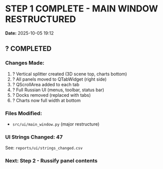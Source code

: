 # STEP 1 COMPLETE - MAIN WINDOW RESTRUCTURED
**Date:** 2025-10-05 19:12

## ? COMPLETED

### Changes Made:
1. ? Vertical splitter created (3D scene top, charts bottom)
2. ? All panels moved to QTabWidget (right side)
3. ? QScrollArea added to each tab
4. ? Full Russian UI (menus, toolbar, status bar)
5. ? Docks removed (replaced with tabs)
6. ? Charts now full width at bottom

### Files Modified:
- `src/ui/main_window.py` (major restructure)

### UI Strings Changed: 47
See: `reports/ui/strings_changed.csv`

### Next: Step 2 - Russify panel contents

